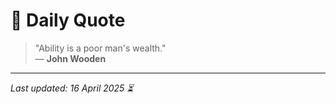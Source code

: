 # 📜 Daily Quote

> "Ability is a poor man's wealth."  
> — **John Wooden**

---

_Last updated: 16 April 2025 ⏳_

